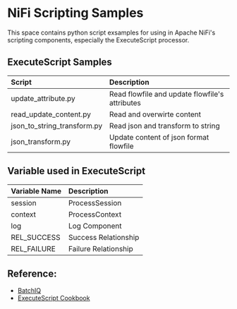 # NiFi Scripting Samples
This space contains python script exsamples for using in Apache NiFi's scripting components, especially the ExecuteScript processor.


## ExecuteScript Samples
| Script             | Description                                       |
| :----------------- | :------------------------------------------------ |
| update_attribute.py | Read flowfile and update flowfile's attributes |
| read_update_content.py| Read and overwirte content |
| json_to_string_transform.py| Read json and transform to string |
| json_transform.py  | Update content of json format flowfile                       |



 


## Variable used in ExecuteScript
 | Variable Name | Description          |
 | :------------ | :------------------- |
 | session       | ProcessSession       |
 | context       | ProcessContext       |
 | log           | Log Component        |
 | REL_SUCCESS   | Success Relationship |
 | REL_FAILURE   | Failure Relationship |

## Reference:
* [BatchIQ](https://github.com/BatchIQ/nifi-scripting-samples)
* [ExecuteScript Cookbook](https://community.hortonworks.com/articles/75032/executescript-cookbook-part-1.html)